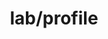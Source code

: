 ---  
schema: chicago  
title: lab/profile  
organization: Lab  
notes: Used in 1 lineage(s)  
resources:  
  - name: lab/profile 
    url: file:/Users/kensu/Customers/Kensu/LoanApproval/LAB/masterdata/lab/profile 
    format : CSV  
schema_fields: Last_name Loan_ID Married Nationality Dependents First_name Property_Area Education Gender  
category:
  - Loan Acceptance Product  
maintainer: User  
maintainer_email: UserMail  
---